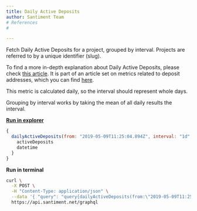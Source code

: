 ```yaml
---
title: Daily Active Deposits
author: Santiment Team
# References
#

---
```


Fetch Daily Active Deposits for a project, grouped by interval. Projects
are referred to by a unique identifier (slug).

To find a more in-depth explanation about Daily Active Deposits, please
check [this
article](/intercom-articles/metrics-explained/sangraphs/metric-daily-active-deposits).
It is part of an article set on metrics related to deposit addresses,
which you can find
[here](/intercom-articles/metrics-explained/sangraphs/metrics-about-deposit-addresses).

This metric is calculated daily, so the interval should represent whole
days.

Grouping by interval works by taking the mean of all daily results the
interval.

[**Run in
explorer**](https://api.santiment.net/graphiql?query=%7B%0A%20%20dailyActiveDeposits(from%3A%20%222019-05-09T11%3A25%3A04.894Z%22%2C%20interval%3A%20%221d%22%2C%20slug%3A%20%22maker%22%2C%20to%3A%20%222019-06-23T11%3A25%3A04.894Z%22)%20%7B%0A%20%20%20%20activeDeposits%0A%20%20%20%20datetime%0A%20%20%7D%0A%7D%0A&variables=)

```js
{
  dailyActiveDeposits(from: "2019-05-09T11:25:04.894Z", interval: "1d", slug: "maker", to: "2019-06-23T11:25:04.894Z") {
    activeDeposits
    datetime
  }
}
```

**Run in terminal**

```sh
curl \
  -X POST \
  -H "Content-Type: application/json" \
  --data '{ "query": "query{dailyActiveDeposits(from:\"2019-05-09T11:25:04.894Z\",interval:\"1d\",slug:\"maker\",to:\"2019-06-23T11:25:04.894Z\"){activeDeposits,datetime}}" }' \
  https://api.santiment.net/graphql
```
